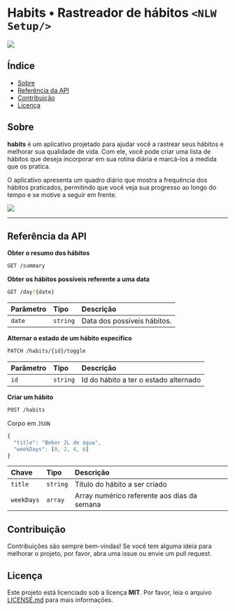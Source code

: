 # Habits • Rastreador de hábitos `<NLW Setup/>`

![](./.github/banner1.png)

## Índice

- [Sobre](#sobre)
- [Referência da API](#referência-da-api)
- [Contribuição](#contribuição)
- [Licença](#licença)

## Sobre

**habits** é um aplicativo projetado para ajudar você a rastrear seus hábitos e melhorar sua qualidade de vida. Com ele, você pode criar uma lista de hábitos que deseja incorporar em sua rotina diária e marcá-los a medida que os pratica.

O aplicativo apresenta um quadro diário que mostra a frequência dos hábitos praticados, permitindo que você veja sua progresso ao longo do tempo e se motive a seguir em frente.

![](./.github/banner2.png)

---

## Referência da API

**Obter o resumo dos hábitos**

```bash
GET /summary
```

**Obter os hábitos possíveis referente a uma data**

```bash
GET /day?{date}
```

| Parâmetro | Tipo     | Descrição                   |
| :-------- | :------- | :-------------------------- |
| `date`    | `string` | Data dos possíveis hábitos. |

**Alternar o estado de um hábito específico**

```bash
PATCH /habits/{id}/toggle
```

| Parâmetro | Tipo     | Descrição                             |
| :-------- | :------- | :------------------------------------ |
| `id`      | `string` | Id do hábito a ter o estado alternado |

**Criar um hábito**

```bash
POST /habits
```

Corpo em `JSON`

```js
{
  "title": "Beber 2L de água",
  "weekDays": [0, 2, 4, 6]
}
```

| Chave      | Tipo     | Descrição                                   |
| :--------- | :------- | :------------------------------------------ |
| `title`    | `string` | Título do hábito a ser criado               |
| `weekDays` | `array`  | Array numérico referente aos dias da semana |

## Contribuição

Contribuições são sempre bem-vindas! Se você tem alguma ideia para melhorar o projeto, por favor, abra uma issue ou envie um pull request.

## Licença

Este projeto está licenciado sob a licença **MIT**. Por favor, leia o arquivo [LICENSE.md](./LICENSE.md) para mais informações.
